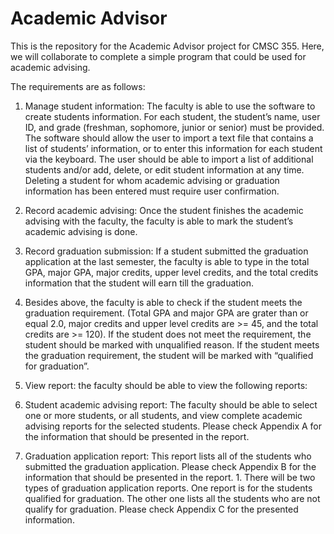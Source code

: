 Academic Advisor
=========

This is the repository for the Academic Advisor project for CMSC 355. Here, we will collaborate to complete a simple program that could be used for academic advising.

The requirements are as follows:

1. Manage student information: The faculty is able to use the software to create students information. For each student, the student’s name, user ID, and grade (freshman, sophomore, junior or senior) must be provided.  The software should allow the user to import a text file that contains a list of students’ information, or to enter this information for each student via the keyboard.  The user should be able to import a list of additional students and/or add, delete, or edit student information at any time.  Deleting a student for whom academic advising or graduation information has been entered must require user confirmation.

2. Record academic advising:  Once the student finishes the academic advising with the faculty, the faculty is able to mark the student’s academic advising is done. 

3. Record graduation submission: If a student submitted the graduation application at the last semester, the faculty is able to type in the total GPA, major GPA, major credits, upper level credits, and the total credits information that the student will earn till the graduation. 
  1. Besides above, the faculty is able to check if the student meets the graduation requirement. (Total GPA and major GPA are grater than or equal 2.0, major credits and upper level credits are >= 45, and the total credits are >= 120). If the student does not meet the requirement, the student should be marked with unqualified reason. If the student meets the graduation requirement, the student will be marked with “qualified for graduation”.

4. View report: the faculty should be able to view the following reports:
  1. Student academic advising report:  The faculty should be able to select one or more students, or all students, and view complete academic advising reports for the selected students.  Please check Appendix A for the information that should be presented in the report. 
  2. Graduation application report:  This report lists all of the students who submitted the graduation application. Please check Appendix B for the information that should be presented in the report. 
    1. There will be two types of graduation application reports. One report is for the students qualified for graduation. The other one lists all the students who are not qualify for graduation. Please check Appendix C for the presented information. 

